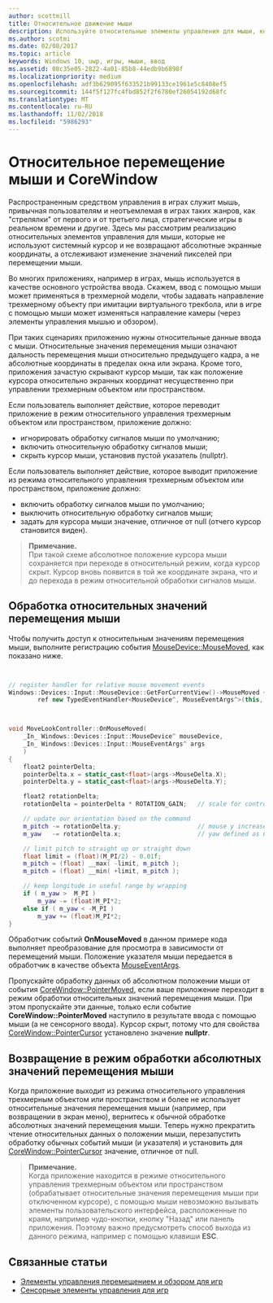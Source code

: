 ```yaml
---
author: scottmill
title: Относительное движение мыши
description: Используйте относительные элементы управления для мыши, которые не применяют системный курсор и не возвращают абсолютные экранные координаты, чтобы отслеживать изменение значений пикселей при перемещении мыши в играх.
ms.author: scotmi
ms.date: 02/08/2017
ms.topic: article
keywords: Windows 10, uwp, игры, мыши, ввод
ms.assetid: 08c35e05-2822-4a01-85b8-44edb9b6898f
ms.localizationpriority: medium
ms.openlocfilehash: adf3b629095f633521b99133ce1961e5c8408ef5
ms.sourcegitcommit: 144f5f127fc4fbd852f2f6780ef26054192d68fc
ms.translationtype: MT
ms.contentlocale: ru-RU
ms.lasthandoff: 11/02/2018
ms.locfileid: "5986293"
---
```

# <a name="relative-mouse-movement-and-corewindow"></a>Относительное перемещение мыши и CoreWindow

Распространенным средством управления в играх служит мышь, привычная пользователям и неотъемлемая в играх таких жанров, как "стрелялки" от первого и от третьего лица, стратегические игры в реальном времени и другие. Здесь мы рассмотрим реализацию относительных элементов управления для мыши, которые не используют системный курсор и не возвращают абсолютные экранные координаты, а отслеживают изменение значений пикселей при перемещении мыши.

Во многих приложениях, например в играх, мышь используется в качестве основного устройства ввода. Скажем, ввод с помощью мыши может применяться в трехмерной модели, чтобы задавать направление трехмерному объекту при имитации виртуального трекбола, или в игре с помощью мыши может изменяться направление камеры (через элементы управления мышью и обзором). 

При таких сценариях приложению нужны относительные данные ввода с мыши. Относительные значения перемещения мыши означают дальность перемещения мыши относительно предыдущего кадра, а не абсолютные координаты в пределах окна или экрана. Кроме того, приложения зачастую скрывают курсор мыши, так как положение курсора относительно экранных координат несущественно при управлении трехмерным объектом или пространством. 

Если пользователь выполняет действие, которое переводит приложение в режим относительного управления трехмерным объектом или пространством, приложение должно: 
- игнорировать обработку сигналов мыши по умолчанию;
- включить относительную обработку сигналов мыши;
- скрыть курсор мыши, установив пустой указатель (nullptr). 

Если пользователь выполняет действие, которое выводит приложение из режима относительного управления трехмерным объектом или пространством, приложение должно: 
- включить обработку сигналов мыши по умолчанию;
- выключить относительную обработку сигналов мыши; 
- задать для курсора мыши значение, отличное от null (отчего курсор становится виден).

> **Примечание.**  
При такой схеме абсолютное положение курсора мыши сохраняется при переходе в относительный режим, когда курсор скрыт. Курсор вновь появится в той же координате экрана, что и до перехода в режим относительной обработки сигналов мыши.

 

## <a name="handling-relative-mouse-movement"></a>Обработка относительных значений перемещения мыши


Чтобы получить доступ к относительным значениям перемещения мыши, выполните регистрацию события [MouseDevice::MouseMoved](https://msdn.microsoft.com/library/windows/apps/xaml/windows.devices.input.mousedevice.mousemoved.aspx), как показано ниже.


```cpp


// register handler for relative mouse movement events
Windows::Devices::Input::MouseDevice::GetForCurrentView()->MouseMoved +=
        ref new TypedEventHandler<MouseDevice^, MouseEventArgs^>(this, &MoveLookController::OnMouseMoved);


```

```cpp


void MoveLookController::OnMouseMoved(
    _In_ Windows::Devices::Input::MouseDevice^ mouseDevice,
    _In_ Windows::Devices::Input::MouseEventArgs^ args
    )
{
    float2 pointerDelta;
    pointerDelta.x = static_cast<float>(args->MouseDelta.X);
    pointerDelta.y = static_cast<float>(args->MouseDelta.Y);

    float2 rotationDelta;
    rotationDelta = pointerDelta * ROTATION_GAIN;   // scale for control sensitivity

    // update our orientation based on the command
    m_pitch -= rotationDelta.y;                     // mouse y increases down, but pitch increases up
    m_yaw   -= rotationDelta.x;                     // yaw defined as CCW around y-axis

    // limit pitch to straight up or straight down
    float limit = (float)(M_PI/2) - 0.01f;
    m_pitch = (float) __max( -limit, m_pitch );
    m_pitch = (float) __min( +limit, m_pitch );

    // keep longitude in useful range by wrapping
    if ( m_yaw >  M_PI )
        m_yaw -= (float)M_PI*2;
    else if ( m_yaw < -M_PI )
        m_yaw += (float)M_PI*2;
}

```

Обработчик событий **OnMouseMoved** в данном примере кода выполняет преобразование для просмотра в зависимости от перемещений мыши. Положение указателя мыши передается в обработчик в качестве объекта [MouseEventArgs](https://msdn.microsoft.com/library/windows/apps/xaml/windows.devices.input.mouseeventargs.aspx). 

Пропускайте обработку данных об абсолютном положении мыши от события [CoreWindow::PointerMoved](https://msdn.microsoft.com/library/windows/apps/xaml/windows.ui.core.corewindow.pointermoved.aspx), если ваше приложение переходит в режим обработки относительных значений перемещения мыши. При этом пропускайте эти данные, только если событие **CoreWindow::PointerMoved** наступило в результате ввода с помощью мыши (а не сенсорного ввода). Курсор скрыт, потому что для свойства [CoreWindow::PointerCursor](https://msdn.microsoft.com/library/windows/apps/xaml/windows.ui.core.corewindow.pointercursor.aspx) установлено значение **nullptr**. 

## <a name="returning-to-absolute-mouse-movement"></a>Возвращение в режим обработки абсолютных значений перемещения мыши

Когда приложение выходит из режима относительного управления трехмерным объектом или пространством и более не использует относительные значения перемещения мыши (например, при возвращении в экран меню), вернитесь к обычной обработке абсолютных значений перемещения мыши. Теперь нужно прекратить чтение относительных данных о положении мыши, перезапустить обработку обычных событий мыши (и указателя) и установить для [CoreWindow::PointerCursor](https://msdn.microsoft.com/library/windows/apps/xaml/windows.ui.core.corewindow.pointercursor.aspx) значение, отличное от null. 

> **Примечание.**  
Когда приложение находится в режиме относительного управления трехмерным объектом или пространством (обрабатывает относительные значения перемещения мыши при отключенном курсоре), с помощью мыши невозможно вызывать элементы пользовательского интерфейса, расположенные по краям, например чудо-кнопки, кнопку "Назад" или панель приложения. Поэтому важно предусмотреть способ выхода из данного режима, например с помощью клавиши **ESC**.

## <a name="related-topics"></a>Связанные статьи

* [Элементы управления перемещением и обзором для игр](tutorial--adding-move-look-controls-to-your-directx-game.md) 
* [Сенсорные элементы управления для игр](tutorial--adding-touch-controls-to-your-directx-game.md)